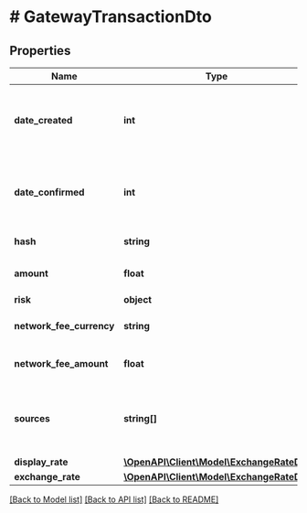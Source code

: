 # # GatewayTransactionDto

## Properties

Name | Type | Description | Notes
------------ | ------------- | ------------- | -------------
**date_created** | **int** | The date and time, encoded into UNIX epoch timestamps. | [optional]
**date_confirmed** | **int** | The date and time, encoded into UNIX epoch timestamps. | [optional]
**hash** | **string** | Transaction hash. | [optional]
**amount** | **float** | The payment amount. | [optional]
**risk** | **object** |  | [optional]
**network_fee_currency** | **string** | The currency acronym. | [optional]
**network_fee_amount** | **float** | The network fee amount. | [optional]
**sources** | **string[]** | The list of source addresses, only applicable if payment in. | [optional]
**display_rate** | [**\OpenAPI\Client\Model\ExchangeRateDto**](ExchangeRateDto.md) |  | [optional]
**exchange_rate** | [**\OpenAPI\Client\Model\ExchangeRateDto**](ExchangeRateDto.md) |  | [optional]

[[Back to Model list]](../../README.md#models) [[Back to API list]](../../README.md#endpoints) [[Back to README]](../../README.md)
